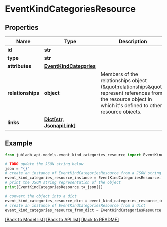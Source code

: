 # EventKindCategoriesResource


## Properties

Name | Type | Description | Notes
------------ | ------------- | ------------- | -------------
**id** | **str** |  | [optional] 
**type** | **str** |  | [optional] 
**attributes** | [**EventKindCategories**](EventKindCategories.md) |  | [optional] 
**relationships** | **object** | Members of the relationships object (\&quot;relationships\&quot;) represent references from the resource object in which it&#39;s defined to other resource objects. | [optional] 
**links** | [**Dict[str, JsonapiLink]**](JsonapiLink.md) |  | [optional] 

## Example

```python
from jubladb_api.models.event_kind_categories_resource import EventKindCategoriesResource

# TODO update the JSON string below
json = "{}"
# create an instance of EventKindCategoriesResource from a JSON string
event_kind_categories_resource_instance = EventKindCategoriesResource.from_json(json)
# print the JSON string representation of the object
print(EventKindCategoriesResource.to_json())

# convert the object into a dict
event_kind_categories_resource_dict = event_kind_categories_resource_instance.to_dict()
# create an instance of EventKindCategoriesResource from a dict
event_kind_categories_resource_from_dict = EventKindCategoriesResource.from_dict(event_kind_categories_resource_dict)
```
[[Back to Model list]](../README.md#documentation-for-models) [[Back to API list]](../README.md#documentation-for-api-endpoints) [[Back to README]](../README.md)


